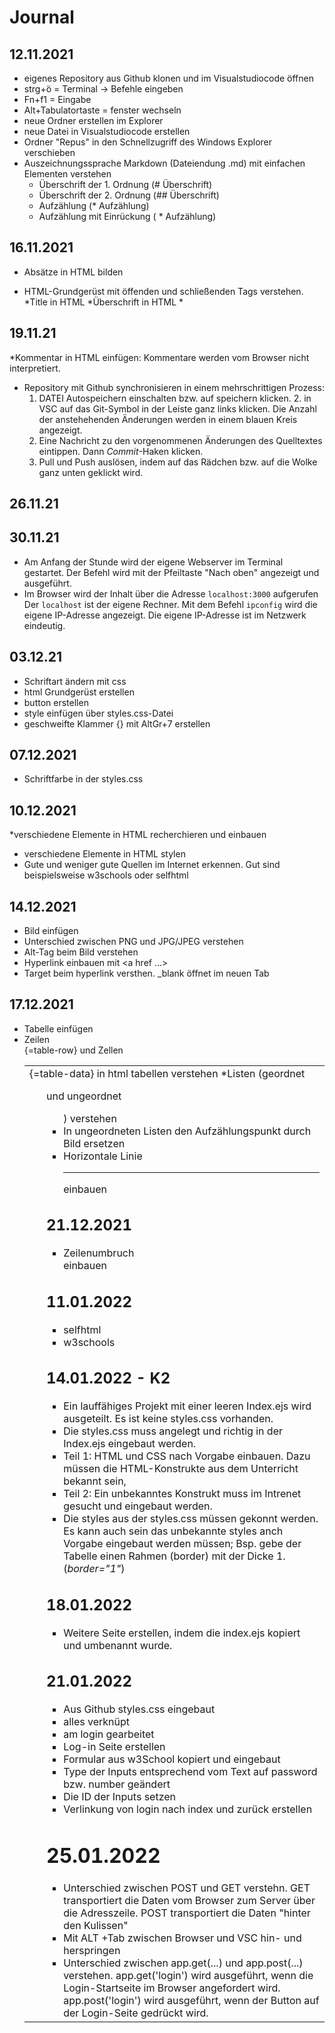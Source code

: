 # Journal

## 12.11.2021
* eigenes Repository aus Github klonen und im Visualstudiocode öffnen
* strg+ö = Terminal -> Befehle eingeben
* Fn+f1 =  Eingabe
* Alt+Tabulatortaste = fenster wechseln
* neue Ordner erstellen im Explorer
* neue Datei in Visualstudiocode erstellen
* Ordner "Repus" in den Schnellzugriff des Windows Explorer verschieben
* Auszeichnungssprache Markdown (Dateiendung .md) mit einfachen Elementen verstehen
    * Überschrift der 1. Ordnung (# Überschrift)
    * Überschrift der 2. Ordnung (## Überschrift)
    * Aufzählung (* Aufzählung)
    * Aufzählung mit Einrückung (   * Aufzählung)
## 16.11.2021
* Absätze in HTML bilden <p> <p/>
* HTML-Grundgerüst mit öffenden und schließenden Tags verstehen.
*Title in HTML
*Überschrift in HTML
*<!--Überschrift der Größe 1-->
## 19.11.21
*Kommentar in HTML einfügen: <!--ich bin ein Kommentar--> Kommentare werden vom Browser nicht interpretiert.
* Repository mit Github synchronisieren in einem mehrschrittigen Prozess:
     1. DATEI Autospeichern einschalten bzw. auf speichern klicken.
       2. in VSC auf das Git-Symbol in der Leiste ganz links klicken. Die Anzahl der anstehehenden Änderungen werden in einem blauen Kreis angezeigt.
     3. Eine Nachricht zu den vorgenommenen Änderungen des Quelltextes eintippen. Dann *Commit*-Haken  klicken.
     4. Pull und Push auslösen, indem auf das Rädchen bzw. auf die Wolke ganz unten geklickt wird. 
## 26.11.21
## 30.11.21
* Am Anfang der Stunde wird der eigene Webserver im Terminal gestartet. Der Befehl wird mit der Pfeiltaste "Nach oben" angezeigt und ausgeführt.
* Im Browser wird der Inhalt über die Adresse ```localhost:3000``` aufgerufen
Der ```localhost``` ist der eigene Rechner.
Mit dem Befehl ```ipconfig``` wird die eigene IP-Adresse angezeigt. Die eigene IP-Adresse ist im Netzwerk eindeutig.
## 03.12.21
* Schriftart ändern mit css
* html Grundgerüst erstellen
* button erstellen
* style einfügen über styles.css-Datei
* geschweifte Klammer {} mit AltGr+7 erstellen
## 07.12.2021
* Schriftfarbe in der styles.css
## 10.12.2021
*verschiedene Elemente in HTML recherchieren und einbauen
* verschiedene Elemente in HTML stylen
* Gute und weniger gute Quellen im Internet erkennen. Gut sind beispielsweise w3schools oder selfhtml
## 14.12.2021
* Bild einfügen
* Unterschied zwischen PNG und JPG/JPEG verstehen
* Alt-Tag beim Bild verstehen
* Hyperlink einbauen mit <a href ...></a>
* Target beim hyperlink versthen. _blank öffnet im neuen Tab
## 17.12.2021
* Tabelle <table> einfügen
* Zeilen <tr> {=table-row} und Zellen <td> {=table-data} in html tabellen verstehen
*Listen (geordnet <ol> und ungeordnet <ul>) verstehen
* In ungeordneten Listen den Aufzählungspunkt durch Bild ersetzen 
* Horizontale Linie <hr> einbauen
## 21.12.2021
* Zeilenumbruch <br> einbauen
## 11.01.2022
* selfhtml
* w3schools
## 14.01.2022 - K2
* Ein lauffähiges Projekt mit einer leeren Index.ejs wird ausgeteilt. Es ist keine styles.css vorhanden. 
* Die styles.css muss angelegt und richtig in der Index.ejs eingebaut werden.
* Teil 1: HTML und CSS nach Vorgabe einbauen. Dazu müssen die HTML-Konstrukte aus dem Unterricht bekannt sein,
* Teil 2: Ein unbekanntes Konstrukt muss im Intrenet gesucht und eingebaut werden.
* Die styles aus der styles.css müssen gekonnt werden. Es kann auch sein das unbekannte styles anch Vorgabe eingebaut werden müssen; Bsp. gebe der Tabelle einen Rahmen (border) mit der Dicke 1. (*border="1"*)
## 18.01.2022
* Weitere Seite erstellen, indem die index.ejs kopiert und umbenannt wurde.
## 21.01.2022
* Aus Github styles.css eingebaut
* alles verknüpt 
* am login gearbeitet 
* Log-in Seite erstellen 
* Formular aus w3School kopiert und eingebaut
* Type der Inputs entsprechend vom Text auf password bzw. number geändert
* Die ID der Inputs setzen 
* Verlinkung von login nach index und zurück erstellen
# 25.01.2022
* Unterschied zwischen POST und GET verstehn. GET transportiert die Daten vom Browser zum Server über die Adresszeile. POST transportiert die Daten "hinter den Kulissen"
* Mit ALT +Tab zwischen Browser und VSC hin- und herspringen
* Unterschied zwischen app.get(...) und app.post(...) verstehen. app.get('login') wird ausgeführt, wenn die Login-Startseite im Browser angefordert wird. app.post('login') wird ausgeführt, wenn der Button auf der Login-Seite gedrückt wird.
